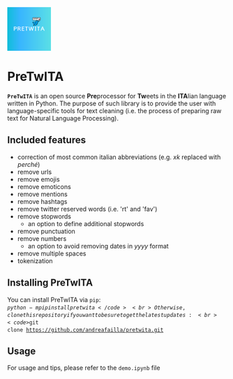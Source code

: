 <span>
<img src="./logo.png" width="100px" align="justify"/>
</span>

# PreTwITA
<code><b>PreTwITA</b></code> is an open source <b>Pre</b>processor for <b>Tw</b>eets in the <b>ITA</b>lian language written in Python. The purpose of such library is to provide the user with language-specific tools for text cleaning (i.e. the process of preparing raw text for Natural Language Processing). 

## Included features
- correction of most common italian abbreviations (e.g. <i>xk</i> replaced with <i>perché</i>)
- remove urls 
- remove emojis 
- remove emoticons 
- remove mentions 
- remove hashtags 
- remove twitter reserved words (i.e. 'rt' and 'fav')
- remove stopwords 
    - an option to define additional stopwords
- remove punctuation 
- remove numbers 
    - an option to avoid removing dates in <i>yyyy</i> format
- remove multiple spaces 
- tokenization

## Installing PreTwITA
You can install PreTwITA via <code>pip</code>:
<br>
<code>$python -m pip install pretwita</code>
<br>
Otherwise, clone this repository if you want to be sure to get the latest updates: <br>
<code>$git clone https://github.com/andreafailla/pretwita.git</code>


## Usage
For usage and tips, please refer to the <code>demo.ipynb</code> file
